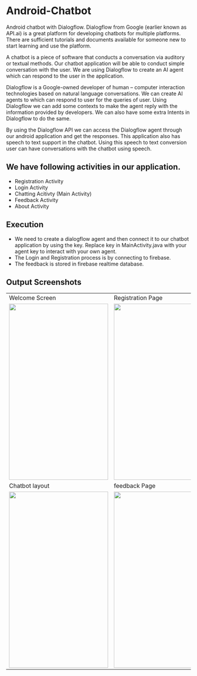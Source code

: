 # Android-Chatbot
Android chatbot with Dialogflow. Dialogflow from Google (earlier known as API.ai) is a great platform for developing chatbots for multiple platforms. There are sufficient tutorials and documents available for someone new to start learning and use the platform.

A chatbot is a piece of software that conducts a conversation via auditory or textual methods. Our chatbot application will be able to conduct simple conversation with the user. We are using Dialogflow to create an AI agent which can respond to the user in the application.

Dialogflow is a Google-owned developer of human – computer interaction technologies based on natural language conversations. We can create AI agents to which can respond to user for the queries of user. Using Dialogflow we can add some contexts to make the agent reply with the information provided by developers. We can also have some extra Intents in Dialogflow to do the same.

By using the Dialogflow API we can access the Dialogflow agent through our android application and get the responses. This application also has speech to text support in the chatbot. Using this speech to text conversion user can have conversations with the chatbot using speech.

## We have following activities in our application.

  - Registration Activity
  - Login Activity
  - Chatting Acitivty (Main Activity)
  - Feedback Activity
  - About Activity


## Execution

- We need to create a dialogflow agent and then connect it to our chatbot application by using the key. Replace key in MainActivity.java with your agent key to interact with your own agent.
- The Login and Registration process is by connecting to firebase.
- The feedback is stored in firebase realtime database.

## Output Screenshots

<table>
  <tr>
    <td>Welcome Screen</td>
     <td>Registration Page</td>
     <td>Login Page</td>
  </tr>
  <tr>
    <td><img src="https://github.com/akashjain04/MyChatBot/blob/master/Output%20Screenshots/welcome.png?raw=true" width=270 height=480></td>
    <td><img src="https://github.com/akashjain04/MyChatBot/blob/master/Output%20Screenshots/registration.png?raw=true" width=270 height=480></td>
    <td><img src="https://github.com/akashjain04/MyChatBot/blob/master/Output%20Screenshots/Login.png?raw=true" width=270 height=480></td>
  </tr>
  <tr>
        <td>Chatbot layout</td>
     <td>feedback Page</td>
     <td> Options menu</td>
  </tr>
  <tr>
    <td><img src="https://github.com/akashjain04/MyChatBot/blob/master/Output%20Screenshots/Chatbot.png?raw=true" width=270 height=480></td>
    <td><img src="https://github.com/akashjain04/MyChatBot/blob/master/Output%20Screenshots/feedback.png?raw=true" width=270 height=480></td>
    <td><img src="https://github.com/akashjain04/MyChatBot/blob/master/Output%20Screenshots/menu.png?raw=true" width=270 height=480></td>
  </tr>
 </table>
